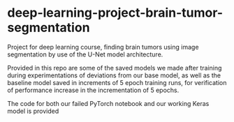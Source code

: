 # deep-learning-project-brain-tumor-segmentation
Project for deep learning course, finding brain tumors using image segmentation by use of the U-Net model architecture.

Provided in this repo are some of the saved models we made after training during experimentations of deviations from our base model, as well as the baseline model saved in increments of 5 epoch training runs, for verification of performance increase in the incrementation of 5 epochs.

The code for both our failed PyTorch notebook and our working Keras model is provided
